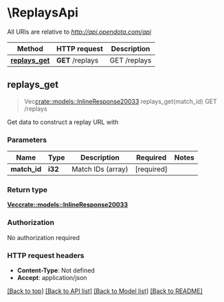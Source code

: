 # \ReplaysApi

All URIs are relative to *http://api.opendota.com/api*

Method | HTTP request | Description
------------- | ------------- | -------------
[**replays_get**](ReplaysApi.md#replays_get) | **GET** /replays | GET /replays



## replays_get

> Vec<crate::models::InlineResponse20033> replays_get(match_id)
GET /replays

Get data to construct a replay URL with

### Parameters


Name | Type | Description  | Required | Notes
------------- | ------------- | ------------- | ------------- | -------------
**match_id** | **i32** | Match IDs (array) | [required] |

### Return type

[**Vec<crate::models::InlineResponse20033>**](inline_response_200_33.md)

### Authorization

No authorization required

### HTTP request headers

- **Content-Type**: Not defined
- **Accept**: application/json

[[Back to top]](#) [[Back to API list]](../README.md#documentation-for-api-endpoints) [[Back to Model list]](../README.md#documentation-for-models) [[Back to README]](../README.md)

